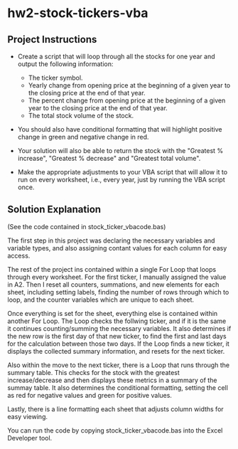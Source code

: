 # hw2-stock-tickers-vba

## Project Instructions

* Create a script that will loop through all the stocks for one year and output the following information:
  * The ticker symbol.
  * Yearly change from opening price at the beginning of a given year to the closing price at the end of that year.
  * The percent change from opening price at the beginning of a given year to the closing price at the end of that year.
  * The total stock volume of the stock.

* You should also have conditional formatting that will highlight positive change in green and negative change in red.

* Your solution will also be able to return the stock with the "Greatest % increase", "Greatest % decrease" and "Greatest total volume".

* Make the appropriate adjustments to your VBA script that will allow it to run on every worksheet, i.e., every year, just by running the VBA script once.

## Solution Explanation

(See the code contained in stock_ticker_vbacode.bas)

The first step in this project was declaring the necessary variables and variable types, and also assigning contant values for each column for easy access.

The rest of the project ins contained within a single For Loop that loops through every worksheet. For the first ticker, I manually assigned the value in A2. Then I reset all counters, summations, and new elements for each sheet, including setting labels, finding the number of rows through which to loop, and the counter variables which are unique to each sheet.

Once everything is set for the sheet, everything else is contained within another For Loop. The Loop checks the follwing ticker, and if it is the same it continues counting/summing the necessary variables. It also determines if the new row is the first day of that new ticker, to find the first and last days for the calculation between those two days. If the Loop finds a new ticker, it displays the collected summary information, and resets for the next ticker. 

Also within the move to the next ticker, there is a Loop that runs through the summary table. This checks for the stock with the greatest increase/decrease and then displays these metrics in a summary of the summay table. It also determines the conditional formatting, setting the cell as red for negative values and green for positive values. 

Lastly, there is a line formatting each sheet that adjusts column widths for easy viewing. 

You can run the code by copying stock_ticker_vbacode.bas into the Excel Developer tool. 
